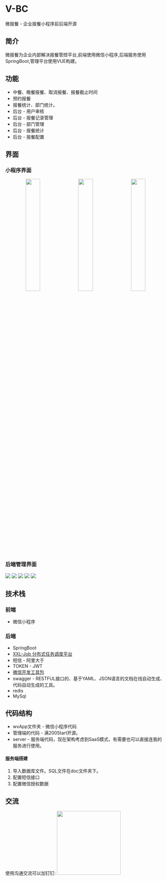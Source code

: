 # V-BC
微报餐 - 企业报餐小程序前后端开源

## 简介
微报餐为企业内部解决报餐管控平台,前端使用微信小程序,后端服务使用SpringBoot,管理平台使用VUE构建。

## 功能
* 中餐、晚餐报餐、取消报餐、报餐截止时间
* 预约报餐
* 报餐统计、部门统计。
* 后台 - 用户审核
* 后台 - 报餐记录管理
* 后台 - 部门管理
* 后台 - 报餐统计
* 后台 - 报餐配置

## 界面
### 小程序界面
<center class="half">
<img src="http://rblc.oss-cn-qingdao.aliyuncs.com/other/txl/WechatIMG797.jpeg" width="30%"/>
<img src="http://rblc.oss-cn-qingdao.aliyuncs.com/other/txl/WechatIMG798.jpeg" width="30%" style="padding-left:2%"/>
<img src="http://rblc.oss-cn-qingdao.aliyuncs.com/other/txl/WechatIMG799.jpeg" width="30%" style="padding-left:2%"/>
</center>

### 后端管理界面
<img src="http://rblc.oss-cn-qingdao.aliyuncs.com/other/txl/%E5%91%98%E5%B7%A5.jpg" />
<img src="http://rblc.oss-cn-qingdao.aliyuncs.com/other/txl/%E9%83%A8%E9%97%A8.jpg" />
<img src="http://rblc.oss-cn-qingdao.aliyuncs.com/other/txl/%E6%8A%A5%E9%A4%90%E8%AE%B0%E5%BD%95.jpg" />
<img src="http://rblc.oss-cn-qingdao.aliyuncs.com/other/txl/%E6%8A%A5%E9%A4%90%E7%BB%9F%E8%AE%A1.jpg" />
<img src="http://rblc.oss-cn-qingdao.aliyuncs.com/other/txl/%E7%B3%BB%E7%BB%9F%E9%85%8D%E7%BD%AE.jpg" />

## 技术栈
### 前端
* 微信小程序

### 后端
* SpringBoot
* [XXL-Job 分布式任务调度平台](https://github.com/xuxueli/xxl-job)
* 短信 - 阿里大于
* TOKEN - JWT
* [微信开发工具包](https://github.com/Wechat-Group/WxJava)
* swagger - RESTFUL接口的、基于YAML、JSON语言的文档在线自动生成、代码自动生成的工具。
* redis
* MySql

## 代码结构
* wxApp文件夹 - 微信小程序代码
* 管理端的代码 - 满200Start开源。
* server - 服务端代码，现在架构考虑到SaaS模式，有需要也可以直接连我的服务进行使用。

#### 服务端搭建
1. 导入数据库文件。SQL文件在doc文件夹下。
2. 配置短信接口
3. 配置微信授权数据

## 交流

使用沟通交流可以加钉钉:
<img src="http://rblc.oss-cn-qingdao.aliyuncs.com/other/txl/WechatIMG801.jpeg" width="200"/>

